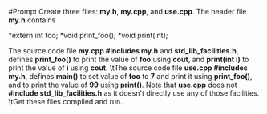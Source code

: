 #Prompt
Create three files: **my.h**, **my.cpp**, and **use.cpp**. The header file **my.h** contains

*extern int foo;
*void print_foo();
*void print(int);

The source code file **my.cpp #includes my.h** and **std_lib_facilities.h**, defines **print_foo()** to print the value of **foo**
using **cout**, and **print(int i)** to print the value of **i** using **cout**.
\tThe source code file **use.cpp #includes my.h**, defines **main()** to set value of **foo** to **7** and print it using **print_foo()**, and to print the value of **99** using **print()**. Note that **use.cpp** does not **#include std_lib_facilities.h** as it doesn't directly use any of those facilities.
\tGet these files compiled and run.
